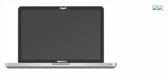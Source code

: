  <div align="left">
  <span align="left"><img src="https://raw.githubusercontent.com/Angelk90/angelk90/master/macbookPro.svg" width="362px" heigth="238px" /></span>
  <span align="right">
   <img align="right" src="https://github-readme-stats.vercel.app/api/top-langs/?username=angelk90&layout=compact&show_icons=true&title_color=ffffff&icon_color=34abeb&text_color=daf7dc&bg_color=002b36" />
   <img align="right" src="https://github-readme-stats.vercel.app/api?username=angelk90&show_icons=true&title_color=ffffff&icon_color=34abeb&text_color=daf7dc&bg_color=002b36&hide=prs,issues,contribs" />
   </span>
</div>
